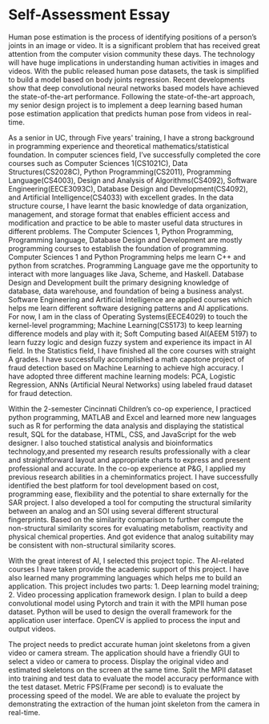 # Self-Assessment Essay

Human pose estimation is the process of identifying positions of a person’s joints in an image or video. It is a significant problem that has received great attention from the computer vision community these days. The technology will have huge implications in understanding human activities in images and videos. With the public released human pose datasets, the task is simplified to build a model based on body joints regression. Recent developments show that deep convolutional neural networks based models have achieved the state-of-the-art performance. Following the state-of-the-art approach, my senior design project is to implement a deep learning based human pose estimation application that predicts human pose from videos in real-time. 

As a senior in UC, through Five years' training, I have a strong background in programming experience and theoretical mathematics/statistical foundation. In computer sciences field, I’ve successfully completed the core courses such as Computer Sciences 1(CS1021C), Data Structures(CS2028C), Python Programming(CS2011), Programming Language(CS4003), Design and Analysis of Algorithms(CS4092), Software Engineering(EECE3093C), Database Design and Development(CS4092), and Artificial Intelligence(CS4033) with excellent grades. In the data structure course, I have learnt the basic knowledge of data organization, management, and storage format that enables efficient access and modification and practice to be able to master useful data structures in different problems. The Computer Sciences 1, Python Programming, Programming language, Database Design and Development are mostly programming courses to establish the foundation of programming. Computer Sciences 1 and Python Programming helps me learn C++ and python from scratches. Programming Language gave me the opportunity to interact with more languages like Java, Scheme, and Haskell. Database Design and Development built the primary designing knowledge of database, data warehouse, and foundation of being a business analyst. Software Engineering and Artificial Intelligence are applied courses which helps me learn different software designing patterns and AI applications. For now, I am in the class of Operating Systems(EECE4029) to touch the kernel-level programming; Machine Learning(CS5173) to keep learning difference models and play with it; Soft Computing based AI(AEEM 5197) to learn fuzzy logic and design fuzzy system and experience its impact in AI field. In the Statistics field, I have finished all the core courses with straight A grades. I have successfully accomplished a math capstone project of fraud detection based on Machine Learning to achieve high accuracy. I have adopted three different machine learning models: PCA, Logistic Regression, ANNs (Artificial Neural Networks) using labeled fraud dataset for fraud detection.

Within the 2-semester Cincinnati Children’s co-op experience, I practiced python programming, MATLAB and Excel and learned more new languages such as R for performing the data analysis and displaying the statistical result, SQL for the database, HTML, CSS, and JavaScript for the web designer. I also touched statistical analysis and bioinformatics technology,and presented my research results professionally with a clear and straightforward layout and appropriate charts to express and present professional and accurate. In the co-op experience at P&G, I applied my previous research abilities in a cheminformatics project. I have successfully identified the best platform for tool development based on cost, programming ease, flexibility and the potential to share externally for the SAR project. I also developed a tool for computing the structural similarity between an analog and an SOI using several different structural fingerprints. Based on the similarity comparison to further compute the non-structural similarity scores for evaluating metabolism, reactivity and physical chemical properties. And got evidence that analog suitability may be consistent with non-structural similarity scores.

With the great interest of AI, I selected this project topic. The AI-related courses I have taken provide the academic support of this project. I have also learned many programming languages which helps me to build an application. This project includes two parts: 1. Deep learning model training; 2. Video processing application framework design. I plan to build a deep convolutional model using Pytorch and train it with the MPII human pose dataset. Python will be used to design the overall framework for the application user interface. OpenCV is applied to process the input and output videos.

The project needs to predict accurate human joint skeletons from a given video or camera stream. The application should have a friendly GUI to select a video or camera to process. Display the original video and estimated skeletons on the screen at the same time. Split the MPII dataset into training and test data to evaluate the model accuracy performance with the test dataset. Metric FPS(Frame per second) is to evaluate the processing speed of the model. We are able to evaluate the project by demonstrating the extraction of the human joint skeleton from the camera in real-time.